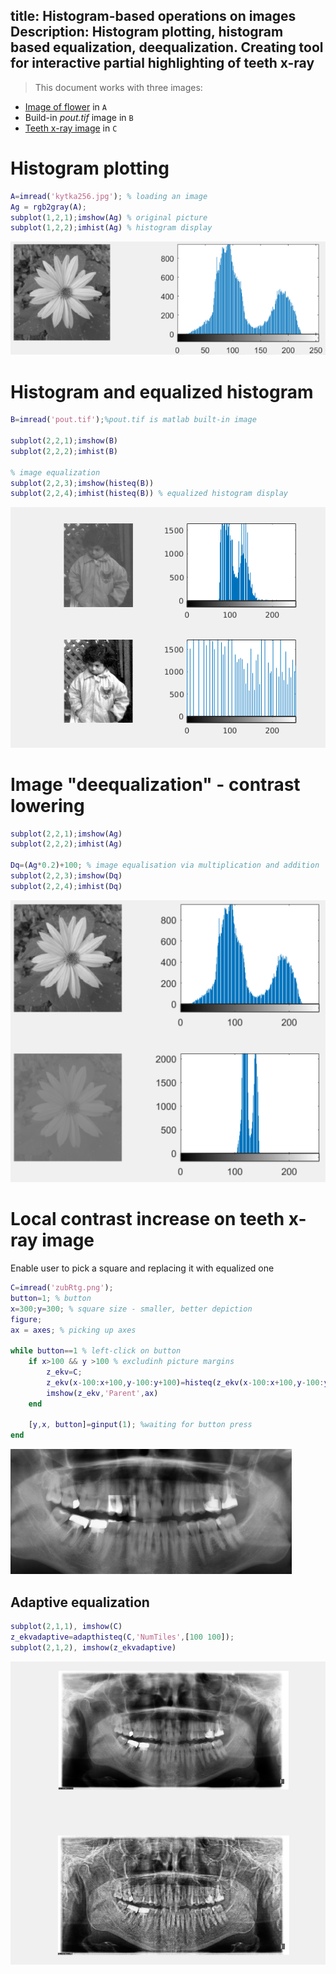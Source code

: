 title: Histogram-based operations on images
Description: Histogram plotting, histogram based equalization, deequalization. Creating tool for interactive partial highlighting of teeth x-ray
---
>This document works with three images: 

* [Image of flower](../media/kytka256.jpg) in `A` 
* Build-in *pout.tif* image in `B`
* [Teeth x-ray image](../media/zubRtg.png) in `C` 
# Histogram plotting

```matlab
A=imread('kytka256.jpg'); % loading an image 
Ag = rgb2gray(A);
subplot(1,2,1);imshow(Ag) % original picture
subplot(1,2,2);imhist(Ag) % histogram display
```
![](../media/2017-12-18-14-54-00.png)
# Histogram and equalized histogram
``` matlab
B=imread('pout.tif');%pout.tif is matlab built-in image 

subplot(2,2,1);imshow(B)
subplot(2,2,2);imhist(B)

% image equalization
subplot(2,2,3);imshow(histeq(B))
subplot(2,2,4);imhist(histeq(B)) % equalized histogram display 
```
![](../media/hist2_pout.png)
# Image "deequalization" - contrast lowering
``` matlab
subplot(2,2,1);imshow(Ag)
subplot(2,2,2);imhist(Ag)

Dq=(Ag*0.2)+100; % image equalisation via multiplication and addition
subplot(2,2,3);imshow(Dq)
subplot(2,2,4);imhist(Dq) 
```
![](../media/2017-12-18-14-57-53.png)
# Local contrast increase on teeth x-ray image
Enable user to pick a square and replacing it with equalized one

``` matlab
C=imread('zubRtg.png');
button=1; % button
x=300;y=300; % square size - smaller, better depiction
figure;
ax = axes; % picking up axes

while button==1 % left-click on button
    if x>100 && y >100 % excludinh picture margins
        z_ekv=C;
        z_ekv(x-100:x+100,y-100:y+100)=histeq(z_ekv(x-100:x+100,y-100:y+100));
        imshow(z_ekv,'Parent',ax)
    end
    
    [y,x, button]=ginput(1); %waiting for button press
end
```
![](../media/zubr_anim.gif)
## Adaptive equalization
``` matlab
subplot(2,1,1), imshow(C)
z_ekvadaptive=adapthisteq(C,'NumTiles',[100 100]); 
subplot(2,1,2), imshow(z_ekvadaptive) 
```
![](../media/hist5_zubr_adeq.png)
